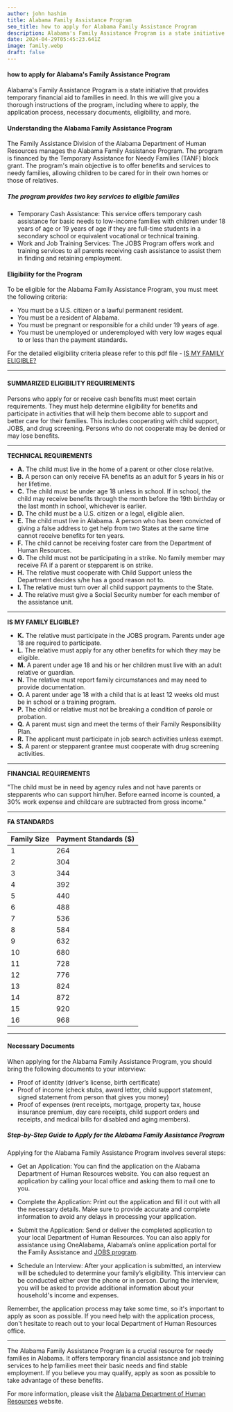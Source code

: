```yaml
---
author: john hashim
title: Alabama Family Assistance Program
seo_title: how to apply for Alabama Family Assistance Program
description: Alabama's Family Assistance Program is a state initiative that provides temporary financial aid to families in need. In this we will give you a thorough instructions of the program, including where to apply, the application process, necessary documents, eligibility, and more.
date: 2024-04-29T05:45:23.641Z
image: family.webp
draft: false
---
```


#### how to apply for Alabama's Family Assistance Program

Alabama's Family Assistance Program is a state initiative that provides temporary financial aid to families in need. In this we will give you a thorough instructions of the program, including where to apply, the application process, necessary documents, eligibility, and more.

#### Understanding the Alabama Family Assistance Program

The Family Assistance Division of the Alabama Department of Human Resources manages the Alabama Family Assistance Program. The program is financed by the Temporary Assistance for Needy Families (TANF) block grant. The program's main objective is to offer benefits and services to needy families, allowing children to be cared for in their own homes or those of relatives.

##### The program provides two key services to eligible families

- Temporary Cash Assistance: This service offers temporary cash assistance for basic needs to low-income families with children under 18 years of age or 19 years of age if they are full-time students in a secondary school or equivalent vocational or technical training.
- Work and Job Training Services: The JOBS Program offers work and training services to all parents receiving cash assistance to assist them in finding and retaining employment.

#### Eligibility for the Program

To be eligible for the Alabama Family Assistance Program, you must meet the following criteria:

- You must be a U.S. citizen or a lawful permanent resident.
- You must be a resident of Alabama.
- You must be pregnant or responsible for a child under 19 years of age.
- You must be unemployed or underemployed with very low wages equal to or less than the payment standards.

For the detailed eligibility criteria please refer to this pdf file - [IS MY FAMILY ELIGIBLE?](https://dhr.alabama.gov/wp-content/uploads/2023/10/DHR-FAD-595-Oct.23.pdf)



---


#### SUMMARIZED ELIGIBILITY REQUIREMENTS

Persons who apply for or receive cash benefits must meet certain requirements. They must help determine eligibility for benefits and participate in activities that will help them become able to support and better care for their families. This includes cooperating with child support, JOBS, and drug screening. Persons who do not cooperate may be denied or may lose benefits.

---

**TECHNICAL REQUIREMENTS**

- **A.** The child must live in the home of a parent or other close relative.
- **B.** A person can only receive FA benefits as an adult for 5 years in his or her lifetime.
- **C.** The child must be under age 18 unless in school. If in school, the child may receive benefits through the month before the 19th birthday or the last month in school, whichever is earlier.
- **D.** The child must be a U.S. citizen or a legal, eligible alien.
- **E.** The child must live in Alabama. A person who has been convicted of giving a false address to get help from two States at the same time cannot receive benefits for ten years.
- **F.** The child cannot be receiving foster care from the Department of Human Resources.
- **G.** The child must not be participating in a strike. No family member may receive FA if a parent or stepparent is on strike.
- **H.** The relative must cooperate with Child Support unless the Department decides s/he has a good reason not to.
- **I.** The relative must turn over all child support payments to the State.
- **J.** The relative must give a Social Security number for each member of the assistance unit.

---

**IS MY FAMILY ELIGIBLE?**

- **K.** The relative must participate in the JOBS program. Parents under age 18 are required to participate.
- **L.** The relative must apply for any other benefits for which they may be eligible.
- **M.** A parent under age 18 and his or her children must live with an adult relative or guardian.
- **N.** The relative must report family circumstances and may need to provide documentation.
- **O.** A parent under age 18 with a child that is at least 12 weeks old must be in school or a training program.
- **P.** The child or relative must not be breaking a condition of parole or probation.
- **Q.** A parent must sign and meet the terms of their Family Responsibility Plan.
- **R.** The applicant must participate in job search activities unless exempt.
- **S.** A parent or stepparent grantee must cooperate with drug screening activities.

---

**FINANCIAL REQUIREMENTS**

"The child must be in need by agency rules and not have parents or stepparents who can support him/her. Before earned income is counted, a 30% work expense and childcare are subtracted from gross income."

---

**FA STANDARDS**

| Family Size | Payment Standards ($) |
|-------------|-----------------------|
| 1           | 264                   |
| 2           | 304                   |
| 3           | 344                   |
| 4           | 392                   |
| 5           | 440                   |
| 6           | 488                   |
| 7           | 536                   |
| 8           | 584                   |
| 9           | 632                   |
| 10          | 680                   |
| 11          | 728                   |
| 12          | 776                   |
| 13          | 824                   |
| 14          | 872                   |
| 15          | 920                   |
| 16          | 968                   |

---
#### Necessary Documents

When applying for the Alabama Family Assistance Program, you should bring the following documents to your interview:

- Proof of identity (driver’s license, birth certificate)
- Proof of income (check stubs, award letter, child support statement, signed statement from person that gives you money)
- Proof of expenses (rent receipts, mortgage, property tax, house insurance premium, day care receipts, child support orders and receipts, and medical bills for disabled and aging members).


##### Step-by-Step Guide to Apply for the Alabama Family Assistance Program

Applying for the Alabama Family Assistance Program involves several steps:

- Get an Application: You can find the application on the Alabama Department of Human Resources website. You can also request an application by calling your local office and asking them to mail one to you.

- Complete the Application: Print out the application and fill it out with all the necessary details. Make sure to provide accurate and complete information to avoid any delays in processing your application.

- Submit the Application: Send or deliver the completed application to your local Department of Human Resources. You can also apply for assistance using OneAlabama, Alabama’s online application portal for the Family Assistance and [JOBS program](https://one.alabama.gov/). 

- Schedule an Interview: After your application is submitted, an interview will be scheduled to determine your family’s eligibility. This interview can be conducted either over the phone or in person. During the interview, you will be asked to provide additional information about your household's income and expenses.

Remember, the application process may take some time, so it's important to apply as soon as possible. If you need help with the application process, don't hesitate to reach out to your local Department of Human Resources office.

---

The Alabama Family Assistance Program is a crucial resource for needy families in Alabama. It offers temporary financial assistance and job training services to help families meet their basic needs and find stable employment. If you believe you may qualify, apply as soon as possible to take advantage of these benefits.

For more information, please visit the [Alabama Department of Human Resources](https://dhr.alabama.gov/) website.
